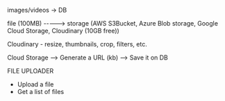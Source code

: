 images/videos -> DB

file (100MB) -----> storage (AWS S3Bucket, Azure Blob storage, Google Cloud Storage, Cloudinary (10GB free))

Cloudinary - resize, thumbnails, crop, filters, etc.

Cloud Storage --> Generate a URL (kb) --> Save it on DB

FILE UPLOADER 
- Upload a file
- Get a list of files
